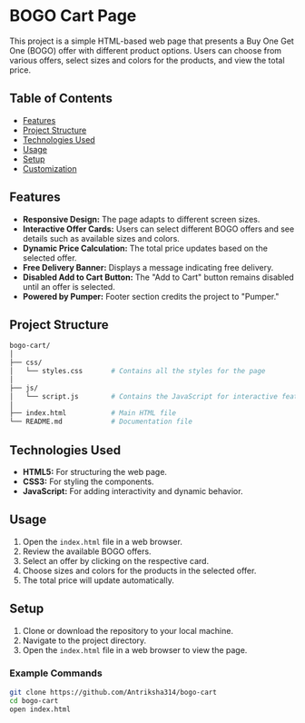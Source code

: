 # BOGO Cart Page

This project is a simple HTML-based web page that presents a Buy One Get One (BOGO) offer with different product options. Users can choose from various offers, select sizes and colors for the products, and view the total price.

## Table of Contents

- [Features](#features)
- [Project Structure](#project-structure)
- [Technologies Used](#technologies-used)
- [Usage](#usage)
- [Setup](#setup)
- [Customization](#customization)

## Features

- **Responsive Design:** The page adapts to different screen sizes.
- **Interactive Offer Cards:** Users can select different BOGO offers and see details such as available sizes and colors.
- **Dynamic Price Calculation:** The total price updates based on the selected offer.
- **Free Delivery Banner:** Displays a message indicating free delivery.
- **Disabled Add to Cart Button:** The "Add to Cart" button remains disabled until an offer is selected.
- **Powered by Pumper:** Footer section credits the project to "Pumper."

## Project Structure

```bash
bogo-cart/
│
├── css/
│   └── styles.css       # Contains all the styles for the page
│
├── js/
│   └── script.js        # Contains the JavaScript for interactive features
│
├── index.html           # Main HTML file
└── README.md            # Documentation file

```

## Technologies Used

- **HTML5:** For structuring the web page.
- **CSS3:** For styling the components.
- **JavaScript:** For adding interactivity and dynamic behavior.

## Usage

1. Open the `index.html` file in a web browser.
2. Review the available BOGO offers.
3. Select an offer by clicking on the respective card.
4. Choose sizes and colors for the products in the selected offer.
5. The total price will update automatically.

## Setup

1. Clone or download the repository to your local machine.
2. Navigate to the project directory.
3. Open the `index.html` file in a web browser to view the page.

### Example Commands

```bash
git clone https://github.com/Antriksha314/bogo-cart
cd bogo-cart
open index.html
